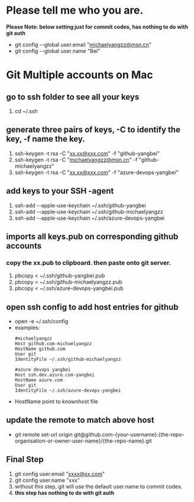 # Please tell me who you are.
**Please Note: below setting just for commit codes, has nothing to do with git auth**
- git config --global user.email "michaelyangzz@msn.cn"
- git config --global user.name "Bei"

# Git Multiple accounts on Mac
## go to ssh folder to see all your keys
1. cd ~/.ssh

## generate three pairs of keys, -C to identify the key, -f name the key.
1. ssh-keygen -t rsa -C "xx.xx@xxx.com" -f "github-yangbei"
1. ssh-keygen -t rsa -C "michaelyangzz@msn.cn" -f "github-michaelyangzz"
1. ssh-keygen -t rsa -C "xx.xx@xxx.com" -f "azure-devops-yangbei"
## add keys to your SSH -agent
1. ssh-add --apple-use-keychain ~/.ssh/github-yangbei
1. ssh-add --apple-use-keychain ~/.ssh/github-michaelyangzz
1. ssh-add --apple-use-keychain ~/.ssh/azure-devops-yangbei
## imports all keys.pub on corresponding github accounts
### copy the xx.pub to clipboard. then paste onto git server.
1. pbcopy < ~/.ssh/github-yangbei.pub
1. pbcopy < ~/.ssh/github-michaelyangzz.pub
1. pbcopy < ~/.ssh/azure-devops-yangbei.pub

## open ssh config to add host entries for github
- open -e ~/.ssh/config
- examples:
    ```
    #michaelyangzz
    Host github.com-michaelyangzz
    HostName github.com
    User git
    IdentityFile ~/.ssh/github-michaelyangzz

    #azure devops yangbei
    Host ssh.dev.azure.com-yangbei
    HostName azure.com
    User git
    IdentityFile ~/.ssh/azure-devops-yangbei
    ```
- HostName point to knownhost file
## update the remote to match above host
- git remote set-url origin git@github.com-{your-username}:{the-repo-organisation-or-owner-user-name}/{the-repo-name}.git

## Final Step
1. git config user.email "xxxx@xx.com"
1. git config user.name "xxx"
1. without this step, git will use the default user.name to commit codes.  
1. **this step has nothing to do with git auth**
